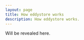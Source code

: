 ```yaml
---
layout: page
title: How eddystore works
description: How eddystore works.
---
```


Will be revealed here.